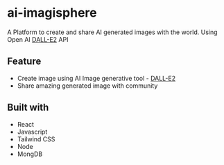# ai-imagisphere

A Platform to create and share AI generated images with the world.
Using Open AI [DALL-E2](https://openai.com/product/dall-e-2) API

## Feature

- Create image using AI Image generative tool - [DALL-E2](https://openai.com/product/dall-e-2)
- Share amazing generated image with community

## Built with

- React
- Javascript
- Tailwind CSS
- Node
- MongDB
